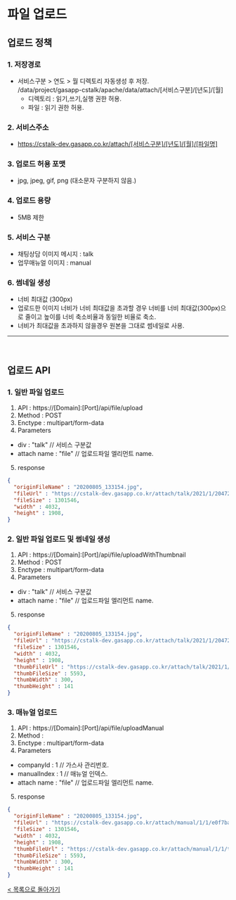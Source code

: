 # 파일 업로드

## 업로드 정책
### 1. 저장경로
- 서비스구분 > 연도 > 월 디렉토리 자동생성 후 저장.<br>
  /data/project/gasapp-cstalk/apache/data/attach/[서비스구분]/[년도]/[월]
  - 디렉토리 : 읽기,쓰기,실행 권한 허용.
  - 파일 : 읽기 권한 허용.

### 2. 서비스주소
- https://cstalk-dev.gasapp.co.kr/attach/[서비스구분]/[년도]/[월]/[파일명]

### 3. 업로드 허용 포맷
- jpg, jpeg, gif, png (대소문자 구분하지 않음.)

### 4. 업로드 용량
- 5MB 제한

### 5. 서비스 구분
- 채팅상담 이미지 메시지 : talk
- 업무매뉴얼 이미지 : manual

### 6. 썸네일 생성
- 너비 최대값 (300px)
- 업로드한 이미지 너비가 너비 최대값을 초과할 경우 너비를 너비 최대값(300px)으로 줄이고 높이를 너비 축소비율과 동일한 비율로 축소.
- 너비가 최대값을 초과하지 않을경우 원본을 그대로 썸네일로 사용.

<hr><Br>

## 업로드 API
### 1. 일반 파일 업로드
1. API : https://[Domain]:[Port]/api/file/upload
2. Method : POST
3. Enctype : multipart/form-data
4. Parameters 
  - div : "talk" // 서비스 구분값
  - attach name : "file" // 업로드파일 엘리먼트 name.
5. response
```json
{
  "originFileName" : "20200805_133154.jpg",
  "fileUrl" : "https://cstalk-dev.gasapp.co.kr/attach/talk/2021/1/204724e0-7d35-4637-946b-9fd19649f59f.jpg",
  "fileSize" : 1301546,
  "width" : 4032,
  "height" : 1908,
}
```

### 2. 일반 파일 업로드 및 썸네일 생성
1. API : https://[Domain]:[Port]/api/file/uploadWithThumbnail
2. Method : POST
3. Enctype : multipart/form-data
4. Parameters 
  - div : "talk" // 서비스 구분값
  - attach name : "file" // 업로드파일 엘리먼트 name.
5. response
```json
{
  "originFileName" : "20200805_133154.jpg",
  "fileUrl" : "https://cstalk-dev.gasapp.co.kr/attach/talk/2021/1/204724e0-7d35-4637-946b-9fd19649f59f.jpg",
  "fileSize" : 1301546,
  "width" : 4032,
  "height" : 1908,
  "thumbFileUrl" : "https://cstalk-dev.gasapp.co.kr/attach/talk/2021/1/thumb_204724e0-7d35-4637-946b-9fd19649f59f.jpg",
  "thumbFileSize" : 5593,
  "thumbWidth" : 300,
  "thumbHeight" : 141
}
```

### 3. 매뉴얼 업로드
1. API : https://[Domain]:[Port]/api/file/uploadManual
2. Method : 
3. Enctype : multipart/form-data
4. Parameters
  - companyId : 1 // 가스사 관리번호.
  - manualIndex : 1 // 매뉴얼 인덱스.
  - attach name : "file" // 업로드파일 엘리먼트 name.
5. response
```json
{
  "originFileName" : "20200805_133154.jpg",
  "fileUrl" : "https://cstalk-dev.gasapp.co.kr/attach/manual/1/1/e0f7ba75-ee4d-4c0c-8d97-1ec03f52d32f.jpg",
  "fileSize" : 1301546,
  "width" : 4032,
  "height" : 1908,
  "thumbFileUrl" : "https://cstalk-dev.gasapp.co.kr/attach/manual/1/1/thumb_e0f7ba75-ee4d-4c0c-8d97-1ec03f52d32f.jpg",
  "thumbFileSize" : 5593,
  "thumbWidth" : 300,
  "thumbHeight" : 141
}
```

[< 목록으로 돌아가기](manual.md)